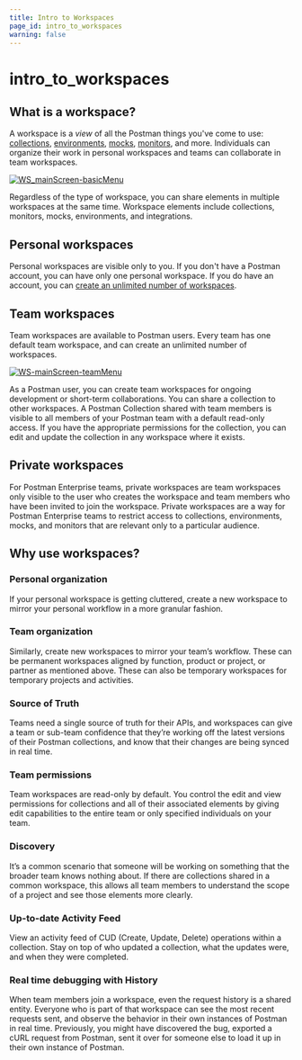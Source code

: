```yaml
---
title: Intro to Workspaces
page_id: intro_to_workspaces
warning: false
---
```


# intro\_to\_workspaces

## What is a workspace?

A workspace is a _view_ of all the Postman things you've come to use: [collections](https://github.com/kaustavdm/postman-docs-test/tree/b9c2cefa916197b408de633b2ecb1d256acf0a06/docs/postman/collections/intro_to_collections/README.md), [environments](https://github.com/kaustavdm/postman-docs-test/tree/b9c2cefa916197b408de633b2ecb1d256acf0a06/docs/postman/environments_and_globals/intro_to_environments_and_globals/README.md), [mocks](https://github.com/kaustavdm/postman-docs-test/tree/b9c2cefa916197b408de633b2ecb1d256acf0a06/docs/postman/mock_servers/intro_to_mock_servers/README.md), [monitors](https://github.com/kaustavdm/postman-docs-test/tree/b9c2cefa916197b408de633b2ecb1d256acf0a06/docs/postman/monitors/intro_monitors/README.md), and more. Individuals can organize their work in personal workspaces and teams can collaborate in team workspaces.

[![WS\_mainScreen-basicMenu](https://s3.amazonaws.com/postman-static-getpostman-com/postman-docs/Workspaces_Mainscreen.png)](https://s3.amazonaws.com/postman-static-getpostman-com/postman-docs/Workspaces_Mainscreen.png)

Regardless of the type of workspace, you can share elements in multiple workspaces at the same time. Workspace elements include collections, monitors, mocks, environments, and integrations.

## Personal workspaces

Personal workspaces are visible only to you. If you don't have a Postman account, you can have only one personal workspace. If you do have an account, you can [create an unlimited number of workspaces](https://github.com/kaustavdm/postman-docs-test/tree/b9c2cefa916197b408de633b2ecb1d256acf0a06/docs/postman/workspaces/creating_workspaces/README.md).

## Team workspaces

Team workspaces are available to Postman users. Every team has one default team workspace, and can create an unlimited number of workspaces.

[![WS-mainScreen-teamMenu](https://s3.amazonaws.com/postman-static-getpostman-com/postman-docs/Workspaces_Mainscreen3.png)](https://s3.amazonaws.com/postman-static-getpostman-com/postman-docs/Workspaces_Mainscreen3.png)

As a Postman user, you can create team workspaces for ongoing development or short-term collaborations. You can share a collection to other workspaces. A Postman Collection shared with team members is visible to all members of your Postman team with a default read-only access. If you have the appropriate permissions for the collection, you can edit and update the collection in any workspace where it exists.

## Private workspaces

For Postman Enterprise teams, private workspaces are team workspaces only visible to the user who creates the workspace and team members who have been invited to join the workspace. Private workspaces are a way for Postman Enterprise teams to restrict access to collections, environments, mocks, and monitors that are relevant only to a particular audience.

## Why use workspaces?

### Personal organization

If your personal workspace is getting cluttered, create a new workspace to mirror your personal workflow in a more granular fashion.

### Team organization

Similarly, create new workspaces to mirror your team’s workflow. These can be permanent workspaces aligned by function, product or project, or partner as mentioned above. These can also be temporary workspaces for temporary projects and activities.

### Source of Truth

Teams need a single source of truth for their APIs, and workspaces can give a team or sub-team confidence that they’re working off the latest versions of their Postman collections, and know that their changes are being synced in real time.

### Team permissions

Team workspaces are read-only by default. You control the edit and view permissions for collections and all of their associated elements by giving edit capabilities to the entire team or only specified individuals on your team.

### Discovery

It’s a common scenario that someone will be working on something that the broader team knows nothing about. If there are collections shared in a common workspace, this allows all team members to understand the scope of a project and see those elements more clearly.

### Up-to-date Activity Feed

View an activity feed of CUD \(Create, Update, Delete\) operations within a collection. Stay on top of who updated a collection, what the updates were, and when they were completed.

### Real time debugging with History

When team members join a workspace, even the request history is a shared entity. Everyone who is part of that workspace can see the most recent requests sent, and observe the behavior in their own instances of Postman in real time. Previously, you might have discovered the bug, exported a cURL request from Postman, sent it over for someone else to load it up in their own instance of Postman.

